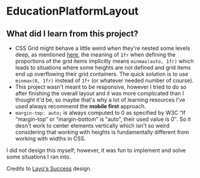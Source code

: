 # EducationPlatformLayout

## What did I learn from this project?

- CSS Grid might behave a little weird when they're nested some levels deep, as mentioned [here](https://github.com/w3c/csswg-drafts/issues/1777), the meaning of `1fr` when defining the proportions of the grid items implicitly means `minmax(auto, 1fr)` which leads to situations where some heights are not defined and grid items end up overflowing their grid containers. The quick solution is to use `minmax(0, 1fr)` instead of `1fr` (or whatever needed number of course).
- This project wasn't meant to be responsive, however I tried to do so after finishing the overall layout and it was more complicated than I thought it'd be, so maybe that's why a lot of learning resources I've used always recommend the **mobile first** approach.
- `margin-top: auto;` is always computed to 0 as specified by W3C “If “margin-top” or “margin-bottom” is “auto”, their used value is 0″. So it desn't work to center elements vertically which isn't so weird considering that working with heights is fundamentally different from working with widths in CSS.

I did not design this myself; however, it was fun to implement and solve some situations I ran into.

Credits to [Layo's Success](https://dribbble.com/shots/16769919-Online-education-platform) design.
